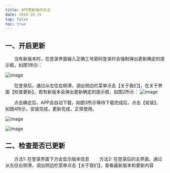 ```yaml
---
title: APP更新操作办法
date: 2018-10-15
top: false
toc: true
---
```

## 一、开启更新

&emsp;&emsp;当有新版本时，在登录界面输入正确工号密码登录时会强制弹出更新确定的提示框，如图1所示：

![image](/pub-images/news-images/ETCappUPdate/appUp1.png)

&emsp;&emsp;在登录后，通过从左往右侧滑，调出侧边栏菜单点击【关于我们】，在关于界面【检查更新】，若有新版本会弹出更新确定的提示框，如图2所示：
![image](/pub-images/news-images/ETCappUPdate/appUp4.png)

&emsp;&emsp;点击确定后，APP会自动下载，如图3所示等待下载完成后，点击【安装】，如图4所示，安装完成，更新完成，正常使用。

![image](/pub-images/news-images/ETCappUPdate/appUp2.png)

![image](/pub-images/news-images/ETCappUPdate/appUp3.png)

## 二、检查是否已更新

&emsp;&emsp;方法1: 在登录界面下方会显示版本信息
&emsp;&emsp;方法2: 在登录后的主界面，通过从左往右侧滑，调出侧边栏菜单点击【关于我们】，查看最新版本和更新内容
